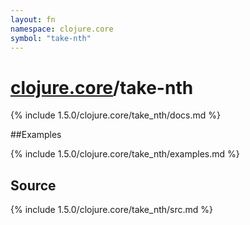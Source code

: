 ```yaml
---
layout: fn
namespace: clojure.core
symbol: "take-nth"
---
```


# [clojure.core](../)/take-nth

{% include 1.5.0/clojure.core/take_nth/docs.md %}

##Examples

{% include 1.5.0/clojure.core/take_nth/examples.md %}
## Source
{% include 1.5.0/clojure.core/take_nth/src.md %}

